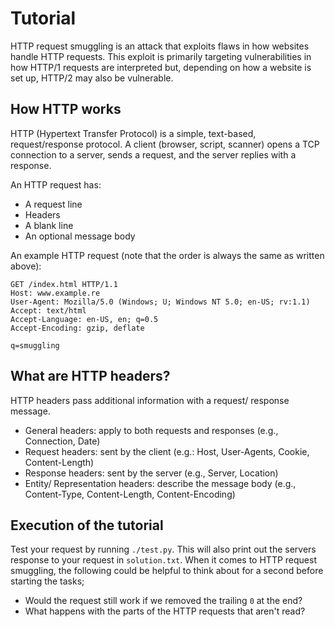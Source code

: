 # Tutorial
HTTP request smuggling is an attack that exploits flaws in how websites handle HTTP requests. This exploit is primarily targeting vulnerabilities in how HTTP/1 requests are interpreted but, depending on how a website is set up, HTTP/2 may also be vulnerable.

## How HTTP works
HTTP (Hypertext Transfer Protocol) is a simple, text-based, request/response protocol. A client (browser, script, scanner) opens a TCP connection to a server, sends a request, and the server replies with a response.

An HTTP request has:
- A request line
- Headers
- A blank line
- An optional message body

An example HTTP request (note that the order is always the same as written above):
```http
GET /index.html HTTP/1.1
Host: www.example.re
User-Agent: Mozilla/5.0 (Windows; U; Windows NT 5.0; en-US; rv:1.1)
Accept: text/html
Accept-Language: en-US, en; q=0.5
Accept-Encoding: gzip, deflate

q=smuggling
```
## What are HTTP headers?
HTTP headers pass additional information with a request/ response message. 
- General headers: apply to both requests and responses (e.g., Connection, Date)
- Request headers: sent by the client (e.g.: Host, User-Agents, Cookie, Content-Length)
- Response headers: sent by the server (e.g., Server, Location)
- Entity/ Representation headers: describe the message body (e.g., Content-Type, Content-Length, Content-Encoding)

## Execution of the tutorial

Test your request by running `./test.py`. This will also print out the servers response to your request in `solution.txt`. When it comes to HTTP request smuggling, the following could be helpful to think about for a second before starting the tasks;
- Would the request still work if we removed the trailing `0` at the end?
- What happens with the parts of the HTTP requests that aren't read?